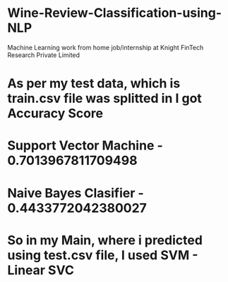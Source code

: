 # Wine-Review-Classification-using-NLP
Machine Learning work from home job/internship at Knight FinTech Research Private Limited

# As per my test data, which is train.csv file was splitted in I got Accuracy Score
# Support Vector Machine - 0.7013967811709498
# Naive Bayes Clasifier - 0.4433772042380027
# So in my Main, where i predicted using test.csv file, I used SVM - Linear SVC
